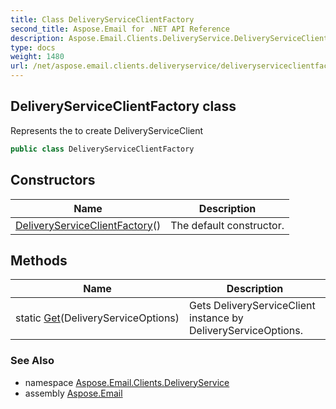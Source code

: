 ```yaml
---
title: Class DeliveryServiceClientFactory
second_title: Aspose.Email for .NET API Reference
description: Aspose.Email.Clients.DeliveryService.DeliveryServiceClientFactory class. Represents the to create DeliveryServiceClient
type: docs
weight: 1480
url: /net/aspose.email.clients.deliveryservice/deliveryserviceclientfactory/
---
```

## DeliveryServiceClientFactory class

Represents the to create DeliveryServiceClient

```csharp
public class DeliveryServiceClientFactory
```

## Constructors

| Name | Description |
| --- | --- |
| [DeliveryServiceClientFactory](deliveryserviceclientfactory/)() | The default constructor. |

## Methods

| Name | Description |
| --- | --- |
| static [Get](../../aspose.email.clients.deliveryservice/deliveryserviceclientfactory/get/)(DeliveryServiceOptions) | Gets DeliveryServiceClient instance by DeliveryServiceOptions. |

### See Also

* namespace [Aspose.Email.Clients.DeliveryService](../../aspose.email.clients.deliveryservice/)
* assembly [Aspose.Email](../../)


